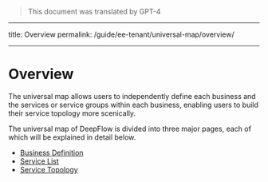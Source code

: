 > This document was translated by GPT-4

---

title: Overview
permalink: /guide/ee-tenant/universal-map/overview/

---

# Overview

The universal map allows users to independently define each business and the services or service groups within each business, enabling users to build their service topology more scenically.

The universal map of DeepFlow is divided into three major pages, each of which will be explained in detail below.

- [Business Definition](./business-def/)
- [Service List](./service-list/)
- [Service Topology](./service-map/)

